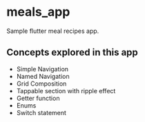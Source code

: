 # meals_app

Sample flutter meal recipes app.
## Concepts explored in this app
- Simple Navigation
- Named Navigation
- Grid Composition
- Tappable section with ripple effect
- Getter function
- Enums
- Switch statement